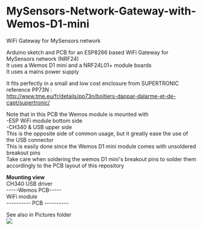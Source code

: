 # MySensors-Network-Gateway-with-Wemos-D1-mini
WiFi Gateway for MySensors network

Arduino sketch and PCB for an ESP8266 based WiFi Gateway for MySensors network (NRF24)</br>
It uses a Wemos D1 mini and a NRF24L01+ module boards</br>
It uses a mains power supply

It fits perfectly in a small and low cost enclosure from  SUPERTRONIC reference PP73N :</br>
http://www.tme.eu/fr/details/pp73n/boitiers-dappar-dalarme-et-de-capt/supertronic/

Note that in this PCB the Wemos module is mounted with</br>
-ESP WiFi module bottom side</br>
-CH340 & USB upper side</br>
This is the opposite side of common usage, but it greatly ease the use of the USB connector</br>
This is easily done since the Wemos D1 mini module comes with unsoldered breakout pins</br>
Take care when soldering the wemos D1 mini's breakout pins to solder them accordingly to the PCB layout of this repository</br>

<b>Mounting view</b></br>
     CH340 USB driver</br>
-----Wemos PCB-----</br>
        WiFi module</br>
---------- PCB ----------</br>

See also in Pictures folder</br>
<img src="https://github.com/diving91/MySensors-Network-Gateway-with-Wemos-D1-mini/blob/master/Pictures/_DSC7558.jpg">


